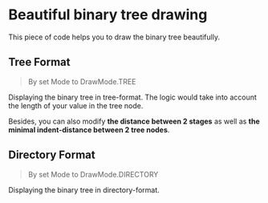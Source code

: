 # Beautiful binary tree drawing
This piece of code helps you to draw the binary tree beautifully.

## Tree Format
>By set Mode to DrawMode.TREE

Displaying the binary tree in tree-format. The logic would take into account the length of your value in the tree node.

Besides, you can also modify **the distance between 2 stages** as well as **the minimal indent-distance between 2 tree nodes**.

## Directory Format
>By set Mode to DrawMode.DIRECTORY

Displaying the binary tree in directory-format.